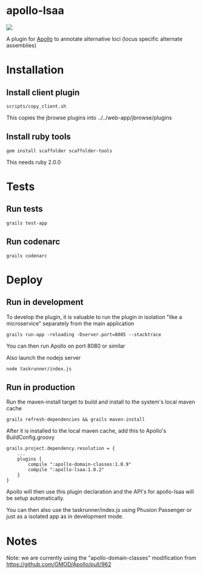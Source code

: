 # apollo-lsaa

[![](https://travis-ci.org/elsiklab/apollo_lsaa.svg?branch=master)](https://travis-ci.org/elsiklab/apollo_lsaa)

A plugin for [Apollo](http://github.com/GMOD/Apollo) to annotate alternative loci (locus specific alternate assemblies)


# Installation

## Install client plugin

    scripts/copy_client.sh

This copies the jbrowse plugins into ../../web-app/jbrowse/plugins

## Install ruby tools

    gem install scaffolder scaffolder-tools

This needs ruby 2.0.0

# Tests

## Run tests

    grails test-app

## Run codenarc

    grails codenarc


# Deploy

## Run in development

To develop the plugin, it is valuable to run the plugin in isolation "like a microservice" separately from the main application

    grails run-app -reloading -Dserver.port=8085 --stacktrace

You can then run Apollo on port 8080 or similar

Also launch the nodejs server

    node taskrunner/index.js

## Run in production

Run the maven-install target to build and install to the system's local maven cache

    grails refresh-dependencies && grails maven-install

After it is installed to the local maven cache, add this to Apollo's BuildConfig.groovy

    grails.project.dependency.resolution = {
        ...
        plugins {
            compile ":apollo-domain-classes:1.0.9"
            compile ":apollo-lsaa:1.0.2"
        }
    }

Apollo will then use this plugin declaration and the API's for apollo-lsaa will be setup automatically.

You can then also use the taskrunner/index.js using Phusion Passenger or just as a isolated app as in development mode.

# Notes

Note: we are currently using the "apollo-domain-classes" modification from https://github.com/GMOD/Apollo/pull/962



